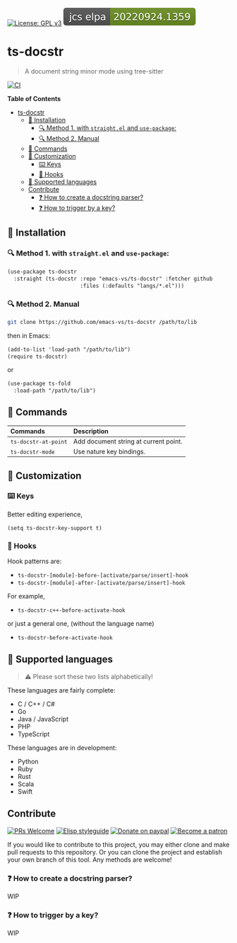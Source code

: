 [![License: GPL v3](https://img.shields.io/badge/License-GPL%20v3-blue.svg)](https://www.gnu.org/licenses/gpl-3.0)
[![JCS-ELPA](https://raw.githubusercontent.com/jcs-emacs/badges/master/elpa/v/ts-docstr.svg)](https://jcs-emacs.github.io/jcs-elpa/#/ts-docstr)

# ts-docstr
> A document string minor mode using tree-sitter

[![CI](https://github.com/emacs-vs/ts-docstr/actions/workflows/test.yml/badge.svg)](https://github.com/emacs-vs/ts-docstr/actions/workflows/test.yml)

<!-- markdown-toc start - Don't edit this section. Run M-x markdown-toc-refresh-toc -->
**Table of Contents**

- [ts-docstr](#ts-docstr)
    - [💾 Installation](#💾-installation)
        - [🔍 Method 1. with `straight.el` and `use-package`:](#🔍-method-1-with-straightel-and-use-package)
        - [🔍 Method 2. Manual](#🔍-method-2-manual)
    - [📇 Commands](#📇-commands)
    - [🔧 Customization](#🔧-customization)
        - [⌨️ Keys](#️-keys)
        - [🎣 Hooks](#🎣-hooks)
    - [🔨 Supported languages](#🔨-supported-languages)
    - [Contribute](#contribute)
        - [❓ How to create a docstring parser?](#❓-how-to-create-a-docstring-parser)
        - [❓ How to trigger by a key?](#❓-how-to-trigger-by-a-key)

<!-- markdown-toc end -->

## 💾 Installation

### 🔍 Method 1. with `straight.el` and `use-package`:

```elisp
(use-package ts-docstr 
  :straight (ts-docstr :repo "emacs-vs/ts-docstr" :fetcher github
                       :files (:defaults "langs/*.el")))
```

### 🔍 Method 2. Manual

```sh
git clone https://github.com/emacs-vs/ts-docstr /path/to/lib
```

then in Emacs:

```elisp
(add-to-list 'load-path "/path/to/lib")
(require ts-docstr)
```

or

```elisp
(use-package ts-fold
  :load-path "/path/to/lib")
```

## 📇 Commands

| Commands             | Description                           |
|:---------------------|:--------------------------------------|
| `ts-docstr-at-point` | Add document string at current point. |
| `ts-docstr-mode`     | Use nature key bindings.              |

## 🔧 Customization

### ⌨️ Keys

Better editing experience,

```elisp
(setq ts-docstr-key-support t)
```

### 🎣 Hooks

Hook patterns are:

* `ts-docstr-[module]-before-[activate/parse/insert]-hook`
* `ts-docstr-[module]-after-[activate/parse/insert]-hook`

For example,

* `ts-docstr-c++-before-activate-hook`

or just a general one, (without the language name)

* `ts-docstr-before-activate-hook`

## 🔨 Supported languages
> ⚠️ Please sort these two lists alphabetically!

These languages are fairly complete:

* C / C++ / C#
* Go
* Java / JavaScript
* PHP
* TypeScript

These languages are in development:

* Python
* Ruby
* Rust
* Scala
* Swift

## Contribute

[![PRs Welcome](https://img.shields.io/badge/PRs-welcome-brightgreen.svg)](http://makeapullrequest.com)
[![Elisp styleguide](https://img.shields.io/badge/elisp-style%20guide-purple)](https://github.com/bbatsov/emacs-lisp-style-guide)
[![Donate on paypal](https://img.shields.io/badge/paypal-donate-1?logo=paypal&color=blue)](https://www.paypal.me/jcs090218)
[![Become a patron](https://img.shields.io/badge/patreon-become%20a%20patron-orange.svg?logo=patreon)](https://www.patreon.com/jcs090218)

If you would like to contribute to this project, you may either
clone and make pull requests to this repository. Or you can
clone the project and establish your own branch of this tool.
Any methods are welcome!

### ❓ How to create a docstring parser?

WIP

### ❓ How to trigger by a key?

WIP
